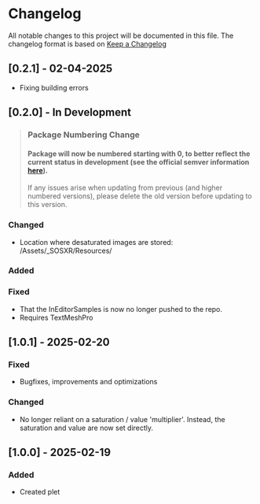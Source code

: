 # Changelog

All notable changes to this project will be documented in this file.
The changelog format is based on [Keep a Changelog](https://keepachangelog.com/en/1.0.0/)

## [0.2.1] - 02-04-2025

- Fixing building errors

## [0.2.0] - In Development

> ### Package Numbering Change
> #### Package will now be numbered starting with 0, to better reflect the current status in development (see the official semver information [here](https://semver.org/#spec-item-4)).
>
> If any issues arise when updating from previous (and higher numbered versions), please delete the old version before updating to this version.

### Changed

- Location where desaturated images are stored: /Assets/_SOSXR/Resources/

### Added

### Fixed

- That the InEditorSamples is now no longer pushed to the repo.
- Requires TextMeshPro

## [1.0.1] - 2025-02-20

### Fixed

- Bugfixes, improvements and optimizations

### Changed

- No longer reliant on a saturation / value 'multiplier'. Instead, the saturation and value are now set directly.

## [1.0.0] - 2025-02-19

### Added

- Created plet

